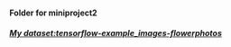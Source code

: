 #### Folder for miniproject2
##### [My dataset:tensorflow-example_images-flowerphotos](http://download.tensorflow.org/example_images/flower_photos.tgz)
